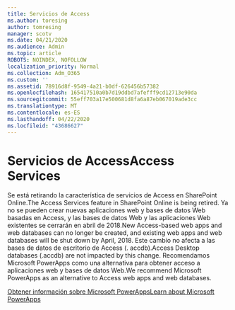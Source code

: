 ```yaml
---
title: Servicios de Access
ms.author: toresing
author: tomresing
manager: scotv
ms.date: 04/21/2020
ms.audience: Admin
ms.topic: article
ROBOTS: NOINDEX, NOFOLLOW
localization_priority: Normal
ms.collection: Adm_O365
ms.custom: ''
ms.assetid: 78916d8f-9549-4a21-b0df-626456b57382
ms.openlocfilehash: 165417510a0b7d19ddbd7afefff9cd12713e90da
ms.sourcegitcommit: 55eff703a17e500681d8fa6a87eb067019ade3cc
ms.translationtype: MT
ms.contentlocale: es-ES
ms.lasthandoff: 04/22/2020
ms.locfileid: "43686627"
---
```

# <a name="access-services"></a><span data-ttu-id="5adaf-102">Servicios de Access</span><span class="sxs-lookup"><span data-stu-id="5adaf-102">Access Services</span></span>

<span data-ttu-id="5adaf-103">Se está retirando la característica de servicios de Access en SharePoint Online.</span><span class="sxs-lookup"><span data-stu-id="5adaf-103">The Access Services feature in SharePoint Online is being retired.</span></span> <span data-ttu-id="5adaf-104">Ya no se pueden crear nuevas aplicaciones web y bases de datos Web basadas en Access, y las bases de datos Web y las aplicaciones Web existentes se cerrarán en abril de 2018.</span><span class="sxs-lookup"><span data-stu-id="5adaf-104">New Access-based web apps and web databases can no longer be created, and existing web apps and web databases will be shut down by April, 2018.</span></span> <span data-ttu-id="5adaf-105">Este cambio no afecta a las bases de datos de escritorio de Access (. accdb).</span><span class="sxs-lookup"><span data-stu-id="5adaf-105">Access Desktop databases (.accdb) are not impacted by this change.</span></span> <span data-ttu-id="5adaf-106">Recomendamos Microsoft PowerApps como una alternativa para obtener acceso a aplicaciones web y bases de datos Web.</span><span class="sxs-lookup"><span data-stu-id="5adaf-106">We recommend Microsoft PowerApps as an alternative to Access web apps and web databases.</span></span> 
  
[<span data-ttu-id="5adaf-107">Obtener información sobre Microsoft PowerApps</span><span class="sxs-lookup"><span data-stu-id="5adaf-107">Learn about Microsoft PowerApps</span></span>](https://powerapps.microsoft.com/)
  